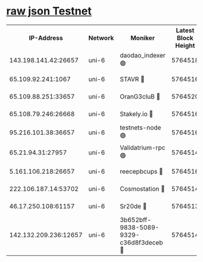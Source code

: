 [raw json Testnet](https://rpc-check.junot.stavr.tech/junot/rpc-junot-result.json)
=


<table><tr><th>IP-Address</th><th>Network</th><th>Moniker</th><th>Latest Block Height</th><th>Earliest Block Height</th><th>Catching Up</th><th>Voting Power</th><th>Scan Time</th></tr><tr><td>143.198.141.42:26657</td><td>uni-6</td><td>daodao_indexer 🟢</td><td>5764518</td><td>1</td><td>False</td><td>0</td><td>2023-12-04T06:31:40.216340764UTC</td></tr><tr><td>65.109.92.241:1067</td><td>uni-6</td><td>STAVR 🔴</td><td>5764516</td><td>1138541</td><td>False</td><td>6042</td><td>2023-12-04T06:31:29.651364915UTC</td></tr><tr><td>65.109.88.251:33657</td><td>uni-6</td><td>OranG3cluB 🔴</td><td>5764520</td><td>1138541</td><td>False</td><td>11</td><td>2023-12-04T06:31:44.771296379UTC</td></tr><tr><td>65.108.79.246:26668</td><td>uni-6</td><td>Stakely.io 🔴</td><td>5764516</td><td>1570872</td><td>False</td><td>1178711</td><td>2023-12-04T06:31:30.676807467UTC</td></tr><tr><td>95.216.101.38:36657</td><td>uni-6</td><td>testnets-node 🟢</td><td>5764516</td><td>1615130</td><td>False</td><td>0</td><td>2023-12-04T06:31:33.118519755UTC</td></tr><tr><td>65.21.94.31:27957</td><td>uni-6</td><td>Validatrium-rpc 🟢</td><td>5764514</td><td>2943363</td><td>False</td><td>0</td><td>2023-12-04T06:31:25.217639342UTC</td></tr><tr><td>5.161.106.218:26657</td><td>uni-6</td><td>reecepbcups 🔴</td><td>5764516</td><td>4468422</td><td>False</td><td>105015</td><td>2023-12-04T06:31:30.358500958UTC</td></tr><tr><td>222.106.187.14:53702</td><td>uni-6</td><td>Cosmostation 🔴</td><td>5764514</td><td>5344501</td><td>False</td><td>110003</td><td>2023-12-04T06:31:22.765355226UTC</td></tr><tr><td>46.17.250.108:61157</td><td>uni-6</td><td>Sr20de 🔴</td><td>5764513</td><td>5727371</td><td>False</td><td>28</td><td>2023-12-04T06:31:17.329398003UTC</td></tr><tr><td>142.132.209.236:12657</td><td>uni-6</td><td>3b652bff-9838-5089-9329-c36d8f3deceb 🔴</td><td>5764514</td><td>5761280</td><td>False</td><td>157563</td><td>2023-12-04T06:31:21.478791027UTC</td></tr></table>